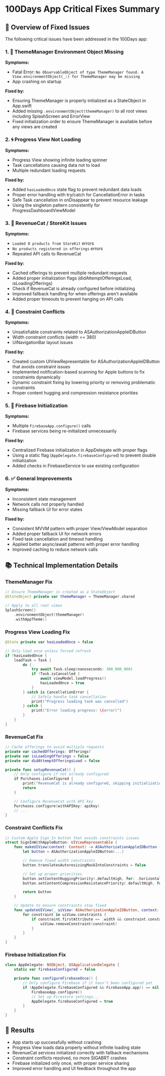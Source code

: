 # 100Days App Critical Fixes Summary

## 🔄 Overview of Fixed Issues

The following critical issues have been addressed in the 100Days app:

### 1. 🛑 ThemeManager Environment Object Missing

**Symptoms:**

- Fatal Error: `No ObservableObject of type ThemeManager found. A View.environmentObject(_:) for ThemeManager may be missing`
- App crashing on startup

**Fixed by:**

- Ensuring ThemeManager is properly initialized as a StateObject in App.swift
- Added missing `.environmentObject(themeManager)` to all root views including SplashScreen and ErrorView
- Fixed initialization order to ensure ThemeManager is available before any views are created

### 2. 🌀 Progress View Not Loading

**Symptoms:**

- Progress View showing infinite loading spinner
- Task cancellations causing data not to load
- Multiple redundant loading requests

**Fixed by:**

- Added `hasLoadedOnce` state flag to prevent redundant data loads
- Proper error handling with try/catch for CancellationError in tasks
- Safe Task cancellation in onDisappear to prevent resource leakage
- Using the singleton pattern consistently for ProgressDashboardViewModel

### 3. 💸 RevenueCat / StoreKit Issues

**Symptoms:**

- `Loaded 0 products from StoreKit` errors
- `No products registered in offerings` errors
- Repeated API calls to RevenueCat

**Fixed by:**

- Cached offerings to prevent multiple redundant requests
- Added proper initialization flags (didAttemptOfferingsLoad, isLoadingOfferings)
- Check if RevenueCat is already configured before initializing
- Improved fallback handling for when offerings aren't available
- Added proper timeouts to prevent hanging on API calls

### 4. 📐 Constraint Conflicts

**Symptoms:**

- Unsatisfiable constraints related to ASAuthorizationAppleIDButton
- Width constraint conflicts (width == 380)
- UINavigationBar layout issues

**Fixed by:**

- Created custom UIViewRepresentable for ASAuthorizationAppleIDButton that avoids constraint issues
- Implemented notification-based scanning for Apple buttons to fix constraints dynamically
- Dynamic constraint fixing by lowering priority or removing problematic constraints
- Proper content hugging and compression resistance priorities

### 5. 🔄 Firebase Initialization

**Symptoms:**

- Multiple `FirebaseApp.configure()` calls
- Firebase services being re-initialized unnecessarily

**Fixed by:**

- Centralized Firebase initialization in AppDelegate with proper flags
- Using a static flag (`AppDelegate.firebaseConfigured`) to prevent double initialization
- Added checks in FirebaseService to use existing configuration

### 6. ✅ General Improvements

**Symptoms:**

- Inconsistent state management
- Network calls not properly handled
- Missing fallback UI for error states

**Fixed by:**

- Consistent MVVM pattern with proper View/ViewModel separation
- Added proper fallback UI for network errors
- Fixed task cancellation and timeout handling
- Applied better async/await patterns with proper error handling
- Improved caching to reduce network calls

## 📚 Technical Implementation Details

### ThemeManager Fix

```swift
// Ensure ThemeManager is created as a StateObject
@StateObject private var themeManager = ThemeManager.shared

// Apply to all root views
SplashScreen()
    .environmentObject(themeManager)
    .withAppTheme()
```

### Progress View Loading Fix

```swift
@State private var hasLoadedOnce = false

// Only load once unless forced refresh
if !hasLoadedOnce {
    loadTask = Task {
        do {
            try await Task.sleep(nanoseconds: 300_000_000)
            if !Task.isCancelled {
                await viewModel.loadProgress()
                hasLoadedOnce = true
            }
        } catch is CancellationError {
            // Safely handle task cancellation
            print("Progress loading task was cancelled")
        } catch {
            print("Error loading progress: \(error)")
        }
    }
}
```

### RevenueCat Fix

```swift
// Cache offerings to avoid multiple requests
private var cachedOfferings: Offerings?
private var isLoadingOfferings = false
private var didAttemptOfferingsLoad = false

private func setupRevenueCat() {
    // Only configure if not already configured
    if Purchases.isConfigured {
        print("RevenueCat is already configured, skipping initialization")
        return
    }

    // Configure RevenueCat with API key
    Purchases.configure(withAPIKey: apiKey)
    // ...
}
```

### Constraint Conflicts Fix

```swift
// Custom Apple Sign In button that avoids constraints issues
struct SignInWithAppleButton: UIViewRepresentable {
    func makeUIView(context: Context) -> ASAuthorizationAppleIDButton {
        let button = ASAuthorizationAppleIDButton(...)

        // Remove fixed width constraints
        button.translatesAutoresizingMaskIntoConstraints = false

        // Set up proper priorities
        button.setContentHuggingPriority(.defaultHigh, for: .horizontal)
        button.setContentCompressionResistancePriority(.defaultHigh, for: .horizontal)

        return button
    }

    // Update to ensure constraints stay fixed
    func updateUIView(_ uiView: ASAuthorizationAppleIDButton, context: Context) {
        for constraint in uiView.constraints {
            if constraint.firstAttribute == .width && constraint.constant == 380 {
                uiView.removeConstraint(constraint)
            }
        }
    }
}
```

### Firebase Initialization Fix

```swift
class AppDelegate: NSObject, UIApplicationDelegate {
    static var firebaseConfigured = false

    private func configureFirebaseOnce() {
        // Only configure Firebase if it hasn't been configured yet
        if !AppDelegate.firebaseConfigured && FirebaseApp.app() == nil {
            FirebaseApp.configure()
            // Set up Firestore settings...
            AppDelegate.firebaseConfigured = true
        }
    }
}
```

## 🎯 Results

- App starts up successfully without crashing
- Progress View loads data properly without infinite loading state
- RevenueCat services initialized correctly with fallback mechanisms
- Constraint conflicts resolved, no more SIGABRT crashes
- Firebase initialized only once, with proper service sharing
- Improved error handling and UI feedback throughout the app
